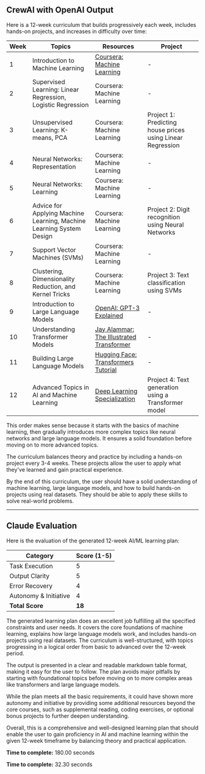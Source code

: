 ## CrewAI with OpenAI Output

Here is a 12-week curriculum that builds progressively each week, includes hands-on projects, and increases in difficulty over time:

| Week | Topics | Resources | Project |
| --- | --- | --- | --- |
| 1 | Introduction to Machine Learning | [Coursera: Machine Learning](https://www.coursera.org/learn/machine-learning) | - |
| 2 | Supervised Learning: Linear Regression, Logistic Regression | Coursera: Machine Learning | - |
| 3 | Unsupervised Learning: K-means, PCA | Coursera: Machine Learning | Project 1: Predicting house prices using Linear Regression |
| 4 | Neural Networks: Representation | Coursera: Machine Learning | - |
| 5 | Neural Networks: Learning | Coursera: Machine Learning | - |
| 6 | Advice for Applying Machine Learning, Machine Learning System Design | Coursera: Machine Learning | Project 2: Digit recognition using Neural Networks |
| 7 | Support Vector Machines (SVMs) | Coursera: Machine Learning | - |
| 8 | Clustering, Dimensionality Reduction, and Kernel Tricks | Coursera: Machine Learning | Project 3: Text classification using SVMs |
| 9 | Introduction to Large Language Models | [OpenAI: GPT-3 Explained](https://openai.com/research/gpt-3-explained/) | - |
| 10 | Understanding Transformer Models | [Jay Alammar: The Illustrated Transformer](http://jalammar.github.io/illustrated-transformer/) | - |
| 11 | Building Large Language Models | [Hugging Face: Transformers Tutorial](https://huggingface.co/transformers/notebooks.html) | - |
| 12 | Advanced Topics in AI and Machine Learning | [Deep Learning Specialization](https://www.coursera.org/specializations/deep-learning) | Project 4: Text generation using a Transformer model |

This order makes sense because it starts with the basics of machine learning, then gradually introduces more complex topics like neural networks and large language models. It ensures a solid foundation before moving on to more advanced topics.

The curriculum balances theory and practice by including a hands-on project every 3-4 weeks. These projects allow the user to apply what they've learned and gain practical experience.

By the end of this curriculum, the user should have a solid understanding of machine learning, large language models, and how to build hands-on projects using real datasets. They should be able to apply these skills to solve real-world problems.

---

## Claude Evaluation

Here is the evaluation of the generated 12-week AI/ML learning plan:

| Category | Score (1-5) |
| --- | --- |
| Task Execution | 5 |
| Output Clarity | 5 |
| Error Recovery | 4 |
| Autonomy & Initiative | 4 |
| **Total Score** | **18** |

The generated learning plan does an excellent job fulfilling all the specified constraints and user needs. It covers the core foundations of machine learning, explains how large language models work, and includes hands-on projects using real datasets. The curriculum is well-structured, with topics progressing in a logical order from basic to advanced over the 12-week period. 

The output is presented in a clear and readable markdown table format, making it easy for the user to follow. The plan avoids major pitfalls by starting with foundational topics before moving on to more complex areas like transformers and large language models.

While the plan meets all the basic requirements, it could have shown more autonomy and initiative by providing some additional resources beyond the core courses, such as supplemental reading, coding exercises, or optional bonus projects to further deepen understanding.

Overall, this is a comprehensive and well-designed learning plan that should enable the user to gain proficiency in AI and machine learning within the given 12-week timeframe by balancing theory and practical application.

**Time to complete:** 180.00 seconds

**Time to complete:** 32.30 seconds
